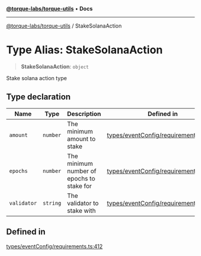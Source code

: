 [**@torque-labs/torque-utils**](../README.md) • **Docs**

***

[@torque-labs/torque-utils](../README.md) / StakeSolanaAction

# Type Alias: StakeSolanaAction

> **StakeSolanaAction**: `object`

Stake solana action type

## Type declaration

| Name | Type | Description | Defined in |
| ------ | ------ | ------ | ------ |
| `amount` | `number` | The minimum amount to stake | [types/eventConfig/requirements.ts:398](https://github.com/torque-labs/torque-utils/blob/c76fb4101d477d1e8e6fb4f5de7a277964527c27/types/eventConfig/requirements.ts#L398) |
| `epochs` | `number` | The minimum number of epochs to stake for | [types/eventConfig/requirements.ts:406](https://github.com/torque-labs/torque-utils/blob/c76fb4101d477d1e8e6fb4f5de7a277964527c27/types/eventConfig/requirements.ts#L406) |
| `validator` | `string` | The validator to stake with | [types/eventConfig/requirements.ts:402](https://github.com/torque-labs/torque-utils/blob/c76fb4101d477d1e8e6fb4f5de7a277964527c27/types/eventConfig/requirements.ts#L402) |

## Defined in

[types/eventConfig/requirements.ts:412](https://github.com/torque-labs/torque-utils/blob/c76fb4101d477d1e8e6fb4f5de7a277964527c27/types/eventConfig/requirements.ts#L412)

